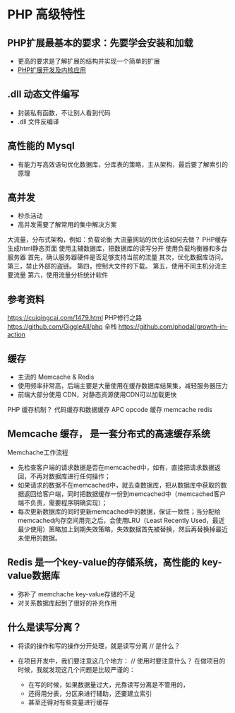 # PHP 高级特性


## PHP扩展最基本的要求：先要学会安装和加载
* 更高的要求是了解扩展的结构并实现一个简单的扩展
* [PHP扩展开发及内核应用](http://www.cunmou.com/phpbook/preface.md)


## .dll 动态文件编写
  * 封装私有函数，不让别人看到代码
  * .dll 文件反编译



## 高性能的 Mysql

* 有能力写高效语句优化数据库，分库表的策略，主从架构，最后要了解索引的原理



## 高并发
* 秒杀活动
* 高并发需要了解常用的集中解决方案

大流量，分布式架构，例如：负载论衡
大流量网站的优化该如何去做？
  PHP缓存
  生成html静态页面
  使用主辅数据库，把数据库的读写分开
  使用负载均衡器和多台服务器
  首先，确认服务器硬件是否足够支持当前的流量 
  其次，优化数据库访问。 
  第三，禁止外部的盗链。 
  第四，控制大文件的下载。 
  第五，使用不同主机分流主要流量 
  第六，使用流量分析统计软件
  
  

## 参考资料
https://cuiqingcai.com/1479.html
PHP修行之路 https://github.com/GiggleAll/php
全栈 https://github.com/phodal/growth-in-action
  

  



## 缓存
* 主流的 Memcache & Redis
* 使用频率非常高，后端主要是大量使用在缓存数据库结果集，减轻服务器压力
* 前端大部分使用 CDN，对静态资源使用CDN可以加载更快

PHP 缓存机制？
  代码缓存和数据缓存
  APC opcode 缓存
  memcache
  redis
          

## Memcache 缓存， 是一套分布式的高速缓存系统
  Memchache工作流程
  * 先检查客户端的请求数据是否在memcached中，如有，直接把请求数据返回，不再对数据库进行任何操作；
  * 如果请求的数据不在memcached中，就去查数据库，把从数据库中获取的数据返回给客户端，同时把数据缓存一份到memcached中（memcached客户端不负责，需要程序明确实现）；
  * 每次更新数据库的同时更新memcached中的数据，保证一致性；当分配给memcached内存空间用完之后，会使用LRU（Least Recently Used，最近最少使用）策略加上到期失效策略，失效数据首先被替换，然后再替换掉最近未使用的数据。


## Redis 是一个key-value的存储系统，高性能的 key-value数据库
  * 弥补了 memchache key-value存储的不足
  * 对关系数据库起到了很好的补充作用
  
  

## 什么是读写分离？
* 将读的操作和写的操作分开处理，就是读写分离 // 是什么？

* 在项目开发中，我们要注意这几个地方： // 使用时要注意什么？
  在做项目的时候，我就发现这几个问题是比较严谨的：
  * 在写的时候，如果数据量过大，光靠读写分离是不管用的，
  * 还得用分表，分区来进行辅助，还要建立索引
  * 甚至还得对有些变量进行缓存
